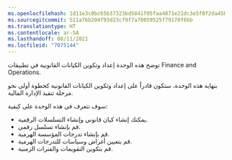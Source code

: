 ```yaml
---
ms.openlocfilehash: 1d11e3c0bc65b37323bd5841f05faa4871e21dc3e5f8f2da45b626241eeae72d
ms.sourcegitcommit: 511a76b204f93d23cf9f7a70059525f79170f6bb
ms.translationtype: HT
ms.contentlocale: ar-SA
ms.lasthandoff: 08/11/2021
ms.locfileid: "7075144"
---
```

توضح هذه الوحدة إعداد وتكوين الكيانات القانونية في تطبيقات Finance and Operations.

بنهاية هذه الوحدة، ستكون قادراً على إعداد وتكوين الكيانات القانونية كخطوة أولى نحو مرحلة تنفيذ الإدارة المالية.

سوف تتعرف في هذه الوحدة على كيفية:

- يمكنك إنشاء كيان قانوني وإنشاء التسلسلات الرقمية. 
- قم بإنشاء تسلسل رقمي.
- قم بإنشاء تدرجات المؤسسة الهرمية.
- قم بتعيين أغراض وسياسات للتدرجات الهرمية.
- قم بتكوين التقويمات والفترات الزمنية.

